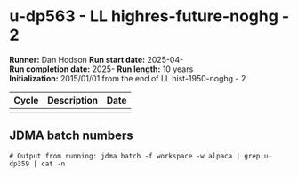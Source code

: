 # u-dp563 - LL highres-future-noghg - 2

**Runner:** Dan Hodson 
**Run start date:** 2025-04-  
**Run completion date:** 2025-
**Run length:** 10 years  
**Initialization:** 2015/01/01 from the end of LL hist-1950-noghg - 2


| Cycle | Description | Date |
| --- | --- | --- |
| | | |


## JDMA batch numbers
```
# Output from running: jdma batch -f workspace -w alpaca | grep u-dp359 | cat -n
```
